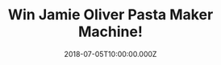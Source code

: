 ---
campaign-uuid: "c-166281c9-7d7c-43e4-ae7b-9501cfc0f460"
type: "Competition"
category: "Gift"
date: "2018-07-05T10:00:00.000Z"
end-date: "2018-08-05T23:59:00.000Z"
disable-form: false
is_promoted: false
has_entry_page: true
title: "Win Jamie Oliver Pasta Maker Machine!"
competition-description: "<p>Calling all pasta lovers, we have the perfect gift for\
  \ YOU! The pasta maker machine from one of the best chefs in the world Jamie Oliver!</p>\r\
  \n<p>If you want to get the taste of Italy in your own kitchen… click below to know\
  \ how!</p>"
hero-header: "Win Jamie Oliver Pasta Maker Machine!"
terms-confirmation: "N/A"
banner-img: "https://assets.expresslyapp.com/asset-6074c25f-b030-41d8-9f04-f32b53121311.jpg"
logo-left-href: "http://aaa.nme.com"
logo-left-image: "https://assets.expresslyapp.com/asset-a0fcfbf8-1074-4c85-bcf5-7d3bb9edc0b9.jpg"
logo-left-title: "nme aaa"
bg-image-hero: "https://assets.expresslyapp.com/asset-2b816b96-f9f4-4092-b6b2-6505a05bd65e.jpg"
bg-image-first: "https://assets.expresslyapp.com/asset-ee734826-a6ed-44d7-b5c0-b3777bf3b2d5.jpg"
section1-content: "<p>With the luxury pasta maker from Jamie Oliver you can quickly\
  \ and easily make various types of homemade pasta like spaghetti, tagliatelle or\
  \ lasagne.</p>\r\n<p>The Pasta Maker comes with table attachment to easily attach\
  \ the machine to your kitchen or table. With the practical crank handle, you can\
  \ easily control the process of Pasta making</p>\r\n<p>Get ready to create your\
  \ best pasta ever with the Pasta Maker Machine from Jamie Oliver! Enter the form\
  \ below and it could be yours!</p>\r\n<p>Good luck!</p>"
entry-title: "Win Jamie Oliver Pasta Maker Machine!"
entry-content: "Enter the draw to win Jamie Oliver Pasta Maker Machine and enjoy quick\
  \ and fresh pasta by completing the form below before 23:59 on 5th of August 2018."
has-winner: false
prize-description: "Jamie Oliver Pasta Maker Machine."
special-conditions: "Multiple entries are allowed up to one every day."
---